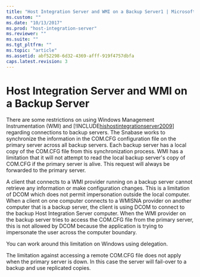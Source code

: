 ```yaml
---
title: "Host Integration Server and WMI on a Backup Server1 | Microsoft Docs"
ms.custom: ""
ms.date: "10/13/2017"
ms.prod: "host-integration-server"
ms.reviewer: ""
ms.suite: ""
ms.tgt_pltfrm: ""
ms.topic: "article"
ms.assetid: abf52298-6d32-4369-afff-919f4757dbfa
caps.latest.revision: 3
---
```

# Host Integration Server and WMI on a Backup Server
There are some restrictions on using Windows Management Instrumentation (WMI) and [!INCLUDE[hishostintegrationserver2009](../core/includes/hishostintegrationserver2009-md.md)] regarding connections to backup servers. The Snabase works to synchronize the information in the COM.CFG configuration file on the primary server across all backup servers. Each backup server has a local copy of the COM.CFG file from this synchronization process. WMI has a limitation that it will not attempt to read the local backup server's copy of COM.CFG if the primary server is alive. This request will always be forwarded to the primary server.  
  
 A client that connects to a WMI provider running on a backup server cannot retrieve any information or make configuration changes. This is a limitation of DCOM which does not permit impersonation outside the local computer. When a client on one computer connects to a WMISNA provider on another computer that is a backup server, the client is using DCOM to connect to the backup Host Integration Server computer. When the WMI provider on the backup server tries to access the COM.CFG file from the primary server, this is not allowed by DCOM because the application is trying to impersonate the user across the computer boundary.  
  
 You can work around this limitation on Windows using delegation.  
  
 The limitation against accessing a remote COM.CFG file does not apply when the primary server is down. In this case the server will fail-over to a backup and use replicated copies.